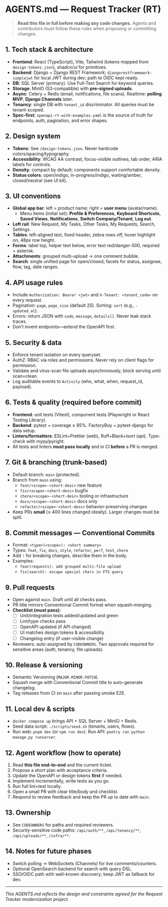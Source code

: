 # AGENTS.md — Request Tracker (RT)

> **Read this file in full before making any code changes.** Agents and contributors must follow these rules when proposing or committing changes.

## 1. Tech stack & architecture
- **Frontend**: React (TypeScript), Vite, Tailwind (tokens mapped from `design-tokens.json`), shadcn/ui for primitives.
- **Backend**: Django + Django REST Framework; `djangorestframework-simplejwt` for local JWT during dev; path to OIDC kept ready.
- **DB**: SQL Server (primary). Use Full-Text Search for keyword queries.
- **Storage**: MinIO (S3-compatible) with **pre-signed uploads**.
- **Async**: Celery + Redis (email, notifications, file scans). Realtime: **polling MVP**, **Django Channels** later.
- **Tenancy**: single DB with `tenant_id` discriminator. All queries must be tenant-scoped.
- **Spec-first**: `openapi-rt-with-examples.yaml` is the source of truth for endpoints, auth, pagination, and error shapes.

## 2. Design system
- **Tokens**: See `/design-tokens.json`. Never hardcode colors/spacing/typography.
- **Accessibility**: WCAG AA contrast, focus-visible outlines, tab order, ARIA labels for controls.
- **Density**: compact by default; components support comfortable density.
- **Status colors**: open/indigo, in-progress/indigo, waiting/amber, closed/neutral (see UI kit).

## 3. UI conventions
- **Global app bar**: left = product name; right = **user menu** (avatar/name).  
  - Menu items (initial set): **Profile & Preferences**, **Keyboard Shortcuts**, **Saved Views**, **Notifications**, **Switch Company/Tenant**, **Log out**.
- **Left rail**: New Request, My Tasks, Other Tasks, My Requests, Search, Settings.
- **Tables**: left-aligned text, fixed header, zebra rows off, hover highlight on, 48px row height.
- **Forms**: label top, helper text below, error text red/danger-500, required = asterisk.
- **Attachments**: grouped multi-upload → one comment bubble.
- **Search**: single unified page for open/closed; facets for status, assignee, flow, tag, date ranges.

## 4. API usage rules
- Include `Authorization: Bearer <jwt>` and `X-Tenant: <tenant_code>` on every request.
- Pagination: `page`, `page_size` (default 25). Sorting: `sort` (e.g., `-updated_at`).
- Errors: return JSON with `code`, `message`, `details[]`. Never leak stack traces.
- Don’t invent endpoints—extend the OpenAPI first.

## 5. Security & data
- Enforce tenant isolation on every queryset.
- AuthZ: RBAC via roles and permissions. Never rely on client flags for permission.
- Validate and virus-scan file uploads asynchronously; block serving until scan=clean.
- Log auditable events to `Activity` (who, what, when, request_id, payload).

## 6. Tests & quality (required before commit)
- **Frontend**: unit tests (Vitest), component tests (Playwright or React Testing Library).
- **Backend**: pytest + coverage ≥ 85%. FactoryBoy + pytest-django for data setup.
- **Linters/formatters**: ESLint+Prettier (web), Ruff+Black+isort (api). Type-check with mypy/pyright.
- All tests and linters **must pass locally** and in CI **before** a PR is merged.

## 7. Git & branching (trunk-based)
- Default branch: `main` (protected).
- Branch from `main` using:  
  - `feat/<scope>-<short-desc>` new feature  
  - `fix/<scope>-<short-desc>` bugfix  
  - `chore/<scope>-<short-desc>` tooling or infrastructure  
  - `docs/<scope>-<short-desc>` docs only  
  - `refactor/<scope>-<short-desc>` behavior-preserving changes
- Keep PRs **small** (≤ 400 lines changed ideally). Larger changes must be split.

## 8. Commit messages — Conventional Commits
- Format: `<type>(<scope>): <short summary>`
- Types: `feat`, `fix`, `docs`, `style`, `refactor`, `perf`, `test`, `chore`
- Add `!` for breaking changes, describe them in the body.
- Examples:  
  - `feat(requests): add grouped multi-file upload`  
  - `fix(search): escape special chars in FTS query`

## 9. Pull requests
- Open against `main`. Draft until all checks pass.
- PR title mirrors Conventional Commit format when squash-merging.
- **Checklist (must pass):**
  - [ ] Unit/integration tests added/updated and green
  - [ ] Lint/type checks pass
  - [ ] OpenAPI updated (if API changed)
  - [ ] UI matches design tokens & accessibility
  - [ ] Changelog entry (if user-visible change)
- Reviewers: auto-assigned by `CODEOWNERS`. Two approvals required for sensitive areas (auth, tenancy, file uploads).

## 10. Release & versioning
- Semantic Versioning (`MAJOR.MINOR.PATCH`).
- Squash merge with Conventional Commit title to auto-generate changelog.
- Tag releases from CI on `main` after passing smoke E2E.

## 11. Local dev & scripts
- `docker compose up` brings API + SQL Server + MinIO + Redis.
- Seed data script: `./scripts/seed.sh` (tenants, users, flows).
- Run web: `pnpm dev` (or `npm run dev`). Run API: `poetry run python manage.py runserver`.

## 12. Agent workflow (how to operate)
1) Read **this file end-to-end** and the current ticket.  
2) Propose a short plan with acceptance criteria.  
3) Update the OpenAPI or design tokens **first** if needed.  
4) Implement incrementally, write tests as you go.  
5) Run full lint+test locally.  
6) Open a small PR with clear title/body and checklist.  
7) Respond to review feedback and keep the PR up to date with `main`.

## 13. Ownership
- See `CODEOWNERS` for paths and required reviewers.
- Security-sensitive code paths: `/api/auth/**`, `/api/tenancy/**`, `/api/uploads/**`, `/infra/**`.

## 14. Notes for future phases
- Switch polling → WebSockets (Channels) for live comments/counters.
- Optional OpenSearch backend for search with query DSL.
- SSO/OIDC path with well-known discovery; keep JWT as fallback for dev.

---

*This AGENTS.md reflects the design and constraints agreed for the Request Tracker modernization project.*